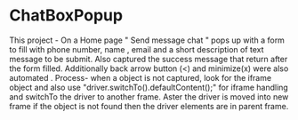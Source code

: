 # ChatBoxPopup
This project - On a Home page " Send message  chat " pops up with a form to fill with phone number, name , email and a  short description of text message to be submit. 
Also captured the success message that return after the form filled. Additionally back arrow button (<) and minimize(x) were also automated .
Process- when a object is not captured, look for the iframe object and also use "driver.switchTo().defaultContent();" for iframe handling and switchTo the driver to another frame.
Aster the driver is moved into new frame if the object is not found then the driver elements are in parent frame.


